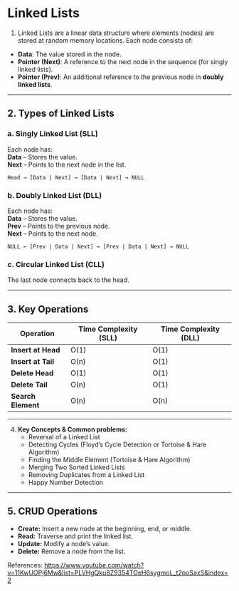 # Linked Lists

1. Linked Lists are a linear data structure where elements (nodes) are stored at random memory locations. Each node consists of:  
- **Data**: The value stored in the node.  
- **Pointer (Next)**: A reference to the next node in the sequence (for singly linked lists).  
- **Pointer (Prev)**: An additional reference to the previous node in **doubly linked lists**.  

---

## 2. Types of Linked Lists
### a. Singly Linked List (SLL)
Each node has:  
**Data** – Stores the value.  
**Next** – Points to the next node in the list.  

```
Head → [Data | Next] → [Data | Next] → NULL
```

### b. Doubly Linked List (DLL)
Each node has:  
**Data** – Stores the value.  
**Prev** – Points to the previous node.  
**Next** – Points to the next node.  

```
NULL ← [Prev | Data | Next] ↔ [Prev | Data | Next] → NULL
```


### c. Circular Linked List (CLL)
The last node connects back to the head.  

---

## 3. Key Operations
| Operation          | Time Complexity (SLL) | Time Complexity (DLL) |
|-------------------|----------------------|----------------------|
| **Insert at Head** | O(1)                 | O(1)                 |
| **Insert at Tail** | O(n)                 | O(1)                 |
| **Delete Head**    | O(1)                 | O(1)                 |
| **Delete Tail**    | O(n)                 | O(1)                 |
| **Search Element** | O(n)                 | O(n)                 |

---
4. **Key Concepts & Common problems:**  
   - Reversal of a Linked List 
   - Detecting Cycles (Floyd’s Cycle Detection or Tortoise & Hare Algorithm)
   - Finding the Middle Element (Tortoise & Hare Algorithm)  
   - Merging Two Sorted Linked Lists
   - Removing Duplicates from a Linked List
   - Happy Number Detection

---

## 5. CRUD Operations
- **Create:** Insert a new node at the beginning, end, or middle.
- **Read:** Traverse and print the linked list.
- **Update:** Modify a node’s value.
- **Delete:** Remove a node from the list.

References: https://www.youtube.com/watch?v=11KwUOPj6Mw&list=PLVHgQku8Z9354TOeH6sygmoL_t2poSaxS&index=2
